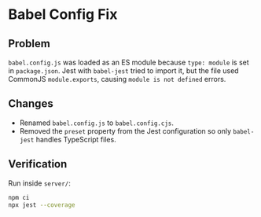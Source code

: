 # Babel Config Fix

## Problem
`babel.config.js` was loaded as an ES module because `type: module` is set in `package.json`. Jest with `babel-jest` tried to import it, but the file used CommonJS `module.exports`, causing `module is not defined` errors.

## Changes
- Renamed `babel.config.js` to `babel.config.cjs`.
- Removed the `preset` property from the Jest configuration so only `babel-jest` handles TypeScript files.

## Verification
Run inside `server/`:
```bash
npm ci
npx jest --coverage
```
